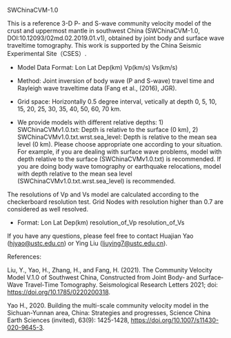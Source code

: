 SWChinaCVM-1.0

This is a reference 3-D P- and S-wave community velocity model of the crust and uppermost mantle in southwest China (SWChinaCVM-1.0, DOI:10.12093/02md.02.2019.01.v1), obtained by joint body and surface wave traveltime tomography. This work is supported by the China Seismic Experimental Site（CSES）. 

* Model Data Format: Lon Lat Dep(km) Vp(km/s) Vs(km/s)

* Method: Joint inversion of body wave (P and S-wave) travel time and Rayleigh wave traveltime data (Fang et al., (2016), JGR).

* Grid space: Horizontally 0.5 degree interval, vetically at depth 0, 5, 10, 15, 20, 25, 30, 35, 40, 50, 60, 70 km.

* We provide models with different relative depths: 1) SWChinaCVMv1.0.txt: Depth is relative to the surface (0 km), 2) SWChinaCVMv1.0.txt.wrst.sea_level: Depth is relative to the mean sea level (0 km). Please choose appropriate one according to your situation. For example, if you are dealing with surface wave problems, model with depth relative to the surface (SWChinaCVMv1.0.txt) is recommended. If you are doing body wave tomography or earthquake relocations, model with depth relative to the mean sea level (SWChinaCVMv1.0.txt.wrst.sea_level) is recommended.

The resolutions of Vp and Vs model are calculated according to the checkerboard resolution test. Grid Nodes with resolution higher than 0.7 are considered as well resolved.
* Format: Lon Lat Dep(km) resolution_of_Vp resolution_of_Vs

If you have any questions, please feel free to contact Huajian Yao (hjyao@ustc.edu.cn) or Ying Liu (liuying7@ustc.edu.cn).

References:

Liu, Y., Yao, H., Zhang, H., and Fang, H. (2021). The Community Velocity Model V.1.0 of Southwest China, Constructed from Joint Body‐ and Surface‐Wave Travel‐Time Tomography. Seismological Research Letters 2021; doi: https://doi.org/10.1785/0220200318.

Yao H., 2020. Building the multi-scale community velocity model in the Sichuan-Yunnan area, China: Strategies and progresses, Science China Earth Sciences (invited), 63(9): 1425-1428, https://doi.org/10.1007/s11430-020-9645-3.

